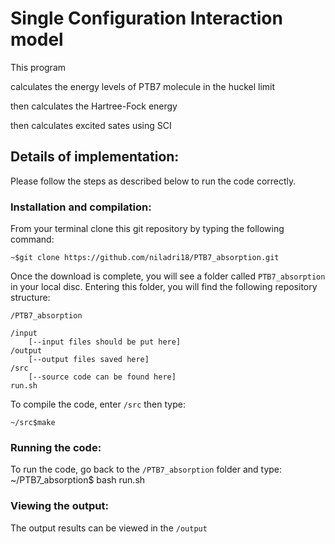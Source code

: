 # Single Configuration Interaction model 


This program

calculates the energy levels of PTB7 molecule in the huckel limit

then calculates the Hartree-Fock energy

then calculates excited sates using SCI

## Details of implementation:

Please follow the steps as described below to run the code correctly.

### Installation and compilation:

From your terminal clone this git repository by typing the following command:

`~$git clone https://github.com/niladri18/PTB7_absorption.git`

Once the download is complete, you will see a folder called `PTB7_absorption`
in your local disc. Entering this folder, you will find the following repository 
structure:

`/PTB7_absorption`

	/input
		[--input files should be put here]
	/output
		[--output files saved here]
	/src
		[--source code can be found here]
	run.sh

 
To compile the code, enter `/src` then type:

	~/src$make

### Running the code:

To run the code, go back to the `/PTB7_absorption` folder and type:
	~/PTB7_absorption$ bash run.sh


### Viewing the output:

The output results can be viewed in the `/output`






 


